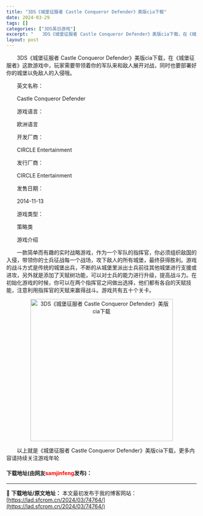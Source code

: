 ```yaml
---
title: "3DS《城堡征服者 Castle Conqueror Defender》美版cia下载"
date: 2024-03-29
tags: []
categories: ["3DS英日游戏"]
excerpt: "　　3DS《城堡征服者 Castle Conqueror Defender》美版cia下载，在《城堡征服者》这款游戏中，玩家需要带领着你的军队来和敌人展开对战，同时也要部署好你的城堡以免敌人的入侵哦。 　　英文名称： 　　Castle Conqueror Defender 　　游戏语言： 　　欧洲语&hellip;"
layout: post
---
```


 <p>　　3DS《城堡征服者 Castle Conqueror Defender》美版cia下载，在《城堡征服者》这款游戏中，玩家需要带领着你的军队来和敌人展开对战，同时也要部署好你的城堡以免敌人的入侵哦。</p> <p>　　英文名称：</p> <p>　　Castle Conqueror Defender</p> <p>　　游戏语言：</p> <p>　　欧洲语言</p> <p>　　开发厂商：</p> <p>　　CIRCLE Entertainment</p> <p>　　发行厂商：</p> <p>　　CIRCLE Entertainment</p> <p>　　发售日期：</p> <p>　　2014-11-13</p> <p>　　游戏类型：</p> <p>　　策略类</p> <p>　　游戏介绍</p> <p>　　一款简单而有趣的实时战略游戏，作为一个军队的指挥官，你必须组织敌国的入侵，带领你的士兵征战每一个战场，攻下敌人的所有城堡，最终获得胜利。游戏的战斗方式是传统的城堡出兵，不断的从城堡里派出士兵前往其他城堡进行支援或进攻，另外就是添加了天赋树功能，可以对士兵的能力进行升级，提高战斗力。在初始化游戏的时候，你可以在两个指挥官之间做出选择，他们都有各自的天赋技能，注意利用指挥官的天赋来赢得战斗。游戏共有五十个关卡。</p> <p align="center"><img align="" border="0" src="https://lad.sfcrom.cn/wp-content/uploads/2024/03/20240329_660633b934479.jpg" width="377" alt="3DS《城堡征服者 Castle Conqueror Defender》美版cia下载" /></p> <p>　　以上就是《城堡征服者 Castle Conqueror Defender》美版cia下载，更多内容请持续关注游戏年轮</p> <p><h4>下载地址(由网友<font color="red">samjinfeng</font>发布)：</h4></p> 

---
📖 **下载地址/原文地址：** 本文最初发布于我的博客网站：[https://lad.sfcrom.cn/2024/03/74764/](https://lad.sfcrom.cn/2024/03/74764/)
